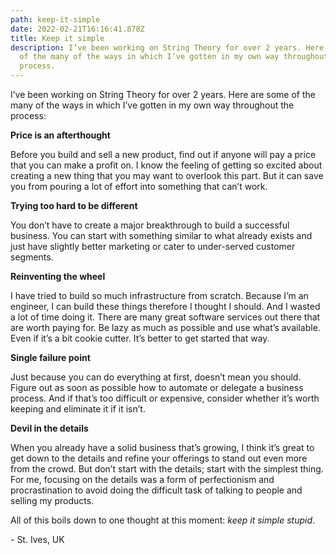 ```yaml
---
path: keep-it-simple
date: 2022-02-21T16:16:41.878Z
title: Keep it simple
description: I’ve been working on String Theory for over 2 years. Here are some
  of the many of the ways in which I’ve gotten in my own way throughout the
  process.
---
```

I’ve been working on String Theory for over 2 years. Here are some of the many of the ways in which I’ve gotten in my own way throughout the process:

**Price is an afterthought**

Before you build and sell a new product, find out if anyone will pay a price that you can make a profit on. I know the feeling of getting so excited about creating a new thing that you may want to overlook this part. But it can save you from pouring a lot of effort into something that can’t work.

**Trying too hard to be different**

You don’t have to create a major breakthrough to build a successful business. You can start with something similar to what already exists and just have slightly better marketing or cater to under-served customer segments.

**Reinventing the wheel**

I have tried to build so much infrastructure from scratch. Because I’m an engineer, I can build these things therefore I thought I should. And I wasted a lot of time doing it. There are many great software services out there that are worth paying for. Be lazy as much as possible and use what’s available. Even if it’s a bit cookie cutter. It’s better to get started that way.

**Single failure point**

Just because you can do everything at first, doesn’t mean you should. Figure out as soon as possible how to automate or delegate a business process. And if that’s too difficult or expensive, consider whether it’s worth keeping and eliminate it if it isn’t.

**Devil in the details**

When you already have a solid business that’s growing, I think it’s great to get down to the details and refine your offerings to stand out even more from the crowd. But don’t start with the details; start with the simplest thing. For me, focusing on the details was a form of perfectionism and procrastination to avoid doing the difficult task of talking to people and selling my products.

All of this boils down to one thought at this moment: *keep it simple stupid*.

\- St. Ives, UK